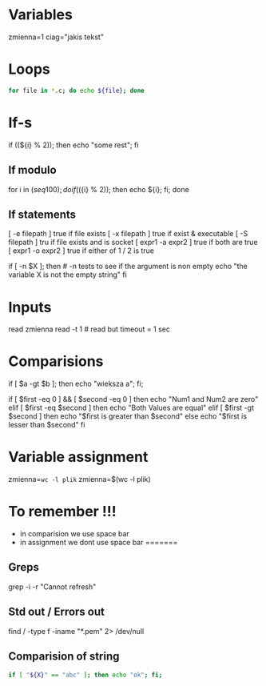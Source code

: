# Variables
zmienna=1
ciag="jakis tekst"

# Loops

```bash
for file in *.c; do echo ${file}; done
```
# If-s

if ((${i} % 2)); then echo "some rest"; fi

## If modulo
for i in $(seq 100); do if ((${i} % 2)); then echo ${i}; fi; done

## If statements

[ -e filepath ] true if file exists
[ -x filepath ] true if exist & executable
[ -S filepath ] tru if file exists and is socket
[ expr1 -a expr2 ] true if both are true
[ expr1 -o expr2 ] true if either of 1 / 2 is true

if [ -n $X ]; then 	# -n tests to see if the argument is non empty
	echo "the variable X is not the empty string"
fi

# Inputs
read zmienna
read -t 1 # read but timeout = 1 sec

# Comparisions
if [ $a -gt $b ]; then echo "wieksza a"; fi;

if [ $first -eq 0 ] && [ $second -eq 0 ]
then
	echo "Num1 and Num2 are zero"
elif [ $first -eq $second ]
then
	echo "Both Values are equal"
elif [ $first -gt $second ]
then
	echo "$first is greater than $second"
else
	echo "$first is lesser than $second"
fi

# Variable assignment
 
zmienna=`wc -l plik`
zmienna=$(wc -l plik)

# To remember !!!

* in comparision we use space bar
* in assignment we dont use space bar
=======

## Greps
grep -i -r "Cannot refresh"


## Std out / Errors out
find / -type f -iname "*.pem" 2> /dev/null


## Comparision of string
```bash
if [ "${X}" == "abc" ]; then echo "ok"; fi;
```

